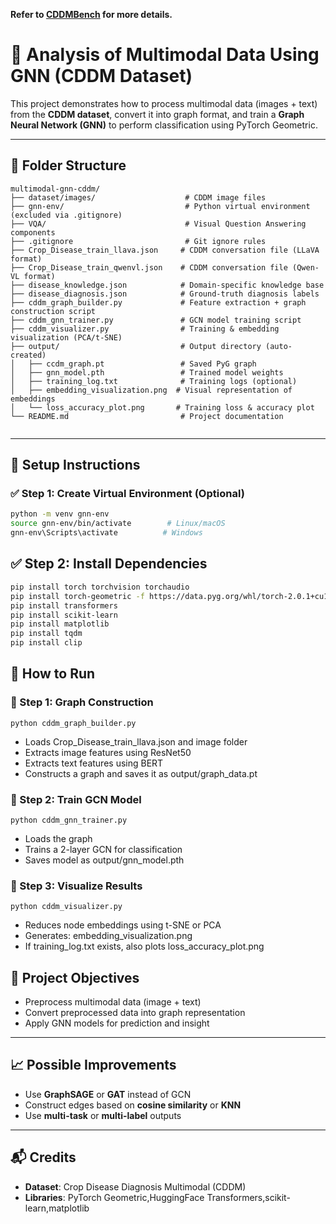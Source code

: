 **Refer to [CDDMBench](https://github.com/SushAN766/CDDMBench) for more details.**

# 🧠 Analysis of Multimodal Data Using GNN (CDDM Dataset)

This project demonstrates how to process multimodal data (images + text) from the **CDDM dataset**, convert it into graph format, and train a **Graph Neural Network (GNN)** to perform classification using PyTorch Geometric.

---

## 📁 Folder Structure
```plaintext
multimodal-gnn-cddm/                   
├── dataset/images/                    # CDDM image files
├── gnn-env/                           # Python virtual environment (excluded via .gitignore)
├── VQA/                               # Visual Question Answering components
├── .gitignore                         # Git ignore rules
├── Crop_Disease_train_llava.json     # CDDM conversation file (LLaVA format)
├── Crop_Disease_train_qwenvl.json    # CDDM conversation file (Qwen-VL format)
├── disease_knowledge.json            # Domain-specific knowledge base
├── disease_diagnosis.json            # Ground-truth diagnosis labels
├── cddm_graph_builder.py             # Feature extraction + graph construction script
├── cddm_gnn_trainer.py               # GCN model training script
├── cddm_visualizer.py                # Training & embedding visualization (PCA/t-SNE)
├── output/                           # Output directory (auto-created)
│   ├── ccdm_graph.pt                 # Saved PyG graph
│   ├── gnn_model.pth                 # Trained model weights
│   ├── training_log.txt              # Training logs (optional)
│   ├── embedding_visualization.png  # Visual representation of embeddings
│   └── loss_accuracy_plot.png       # Training loss & accuracy plot
└── README.md                         # Project documentation


```
---

## 🔧 Setup Instructions

### ✅ Step 1: Create Virtual Environment (Optional)

```bash
python -m venv gnn-env
source gnn-env/bin/activate        # Linux/macOS
gnn-env\Scripts\activate          # Windows
```
## ✅ Step 2: Install Dependencies

```bash
pip install torch torchvision torchaudio
pip install torch-geometric -f https://data.pyg.org/whl/torch-2.0.1+cu117.html  # Replace cu117 if needed
pip install transformers
pip install scikit-learn
pip install matplotlib
pip install tqdm
pip install clip
```

## 🚀 How to Run

### 📌 Step 1: Graph Construction

```shell
python cddm_graph_builder.py
```

- Loads Crop_Disease_train_llava.json and image folder
- Extracts image features using ResNet50
- Extracts text features using BERT
- Constructs a graph and saves it as output/graph_data.pt

### 📌 Step 2: Train GCN Model

```shell
python cddm_gnn_trainer.py
```
- Loads the graph
- Trains a 2-layer GCN for classification
- Saves model as output/gnn_model.pth

### 📌 Step 3: Visualize Results

```shell
python cddm_visualizer.py
```
- Reduces node embeddings using t-SNE or PCA
- Generates: embedding_visualization.png
- If training_log.txt exists, also plots loss_accuracy_plot.png

## 🎯 Project Objectives

- Preprocess multimodal data (image + text)  
- Convert preprocessed data into graph representation  
- Apply GNN models for prediction and insight  

---

## 📈 Possible Improvements

- Use **GraphSAGE** or **GAT** instead of GCN  
- Construct edges based on **cosine similarity** or **KNN**  
- Use **multi-task** or **multi-label** outputs  

---

## 📬 Credits

- **Dataset**: Crop Disease Diagnosis Multimodal (CDDM)  
- **Libraries**: PyTorch Geometric,HuggingFace Transformers,scikit-learn,matplotlib

